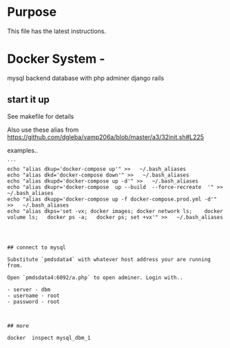 
# Purpose

This file has the latest instructions.


# Docker System - 

mysql backend database with php adminer django rails




## start it up 


See makefile for details 

Also use these alias from  https://github.com/dgleba/vamp206a/blob/master/a3/32init.sh#L225
	
  examples..
  
	```
	echo "alias dkup='docker-compose up'" >>   ~/.bash_aliases
	echo "alias dkd='docker-compose down'" >>   ~/.bash_aliases
	echo "alias dkupd='docker-compose up -d'" >>   ~/.bash_aliases
	echo "alias dkupr='docker-compose  up --build  --force-recreate  '" >>   ~/.bash_aliases
	echo "alias dkupp='docker-compose up -f docker-compose.prod.yml -d'" >>   ~/.bash_aliases
	echo "alias dkps='set -vx; docker images; docker network ls;	docker volume ls;	docker ps -a;	docker ps; set +vx'" >>   ~/.bash_aliases
  ```


 
## connect to mysql

Substitute `pmdsdata4` with whatever host address your are running from.

Open `pmdsdata4:6092/a.php` to open adminer. Login with..

  - server - dbm
  - username - root
  - password - root
  
  

## more

docker  inspect mysql_dbm_1

  